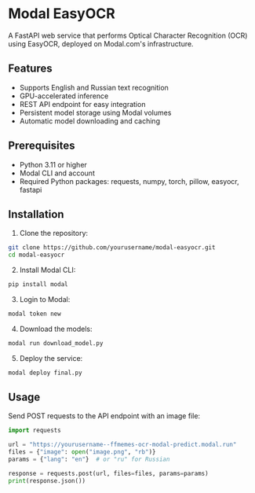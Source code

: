 # Modal EasyOCR

A FastAPI web service that performs Optical Character Recognition (OCR) using EasyOCR, deployed on Modal.com's infrastructure.

## Features

- Supports English and Russian text recognition
- GPU-accelerated inference
- REST API endpoint for easy integration
- Persistent model storage using Modal volumes
- Automatic model downloading and caching

## Prerequisites

- Python 3.11 or higher
- Modal CLI and account
- Required Python packages: requests, numpy, torch, pillow, easyocr, fastapi

## Installation

1. Clone the repository:
```bash
git clone https://github.com/yourusername/modal-easyocr.git
cd modal-easyocr
```

2. Install Modal CLI:
```bash
pip install modal
```

3. Login to Modal:

```bash
modal token new
```

4. Download the models:

```bash
modal run download_model.py
```

5. Deploy the service:

```bash
modal deploy final.py
```

## Usage
Send POST requests to the API endpoint with an image file:
```python
import requests

url = "https://yourusername--ffmemes-ocr-modal-predict.modal.run"
files = {"image": open("image.png", "rb")}
params = {"lang": "en"}  # or "ru" for Russian

response = requests.post(url, files=files, params=params)
print(response.json())
```